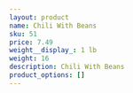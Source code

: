 ```yaml
---
layout: product
name: Chili With Beans
sku: 51
price: 7.49
weight__display_: 1 lb
weight: 16
description: Chili With Beans
product_options: []
---
```

